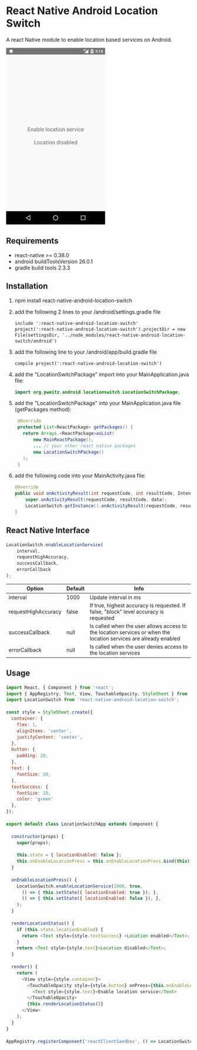 
# React Native Android Location Switch

A react Native module to enable location based services on Android.

![](preview/preview.gif)


## Requirements
- react-native >= 0.38.0
- android buildToolsVersion 26.0.1
- gradle build tools 2.3.3


## Installation

1. npm install react-native-android-location-switch

2. add the following 2 lines to your <project>/android/settings.gradle file
   ```
   include ':react-native-android-location-switch'
   project(':react-native-android-location-switch').projectDir = new File(settingsDir, '../node_modules/react-native-android-location-switch/android')
   ```

3. add the following line to your <project>/android/app/build.gradle file
   ```
   compile project(':react-native-android-location-switch')
   ```

4. add the "LocationSwitchPackage" import into your MainApplication.java file:
   ```java
   import org.pweitz.android.locationswitch.LocationSwitchPackage;
   ```
   
5. add the "LocationSwitchPackage" into your MainApplication.java file (getPackages method):
   ```java
    @Override
    protected List<ReactPackage> getPackages() {
      return Arrays.<ReactPackage>asList(
          new MainReactPackage(),
          ... // your other react native packages
          new LocationSwitchPackage()
      );
    }
    ```
   
6. add the following code into your MainActivity.java file:
    ```java   
    @Override
    public void onActivityResult(int requestCode, int resultCode, Intent data) {
        super.onActivityResult(requestCode, resultCode, data);
        LocationSwitch.getInstance().onActivityResult(requestCode, resultCode);
    }
    ```


## React Native Interface

```javascript
LocationSwitch.enableLocationService(
    interval,
    requestHighAccuracy,
    successCallback,
    errorCallback
);
```

Option | Default | Info
------ | ------- | ----
interval | 1000 | Update interval in ms
requestHighAccuracy | false | If true, highest accuracy is requested. If false, "block" level accuracy is requested
successCallback | null | Is called when the user allows access to the location services or when the location services are already enabled
errorCallback | null | Is called when the user denies access to the location services


## Usage

```javascript
import React, { Component } from 'react';
import { AppRegistry, Text, View, TouchableOpacity, StyleSheet } from 'react-native';
import LocationSwitch from 'react-native-android-location-switch';

const style = StyleSheet.create({
  container: {
    flex: 1,
    alignItems: 'center',
    justifyContent: 'center',
  },
  button: {
    padding: 20,
  },
  text: {
    fontSize: 20,
  },
  textSuccess: {
    fontSize: 20,
    color: 'green'
  },
});

export default class LocationSwitchApp extends Component {

  constructor(props) {
    super(props);

    this.state = { locationEnabled: false };
    this.onEnableLocationPress = this.onEnableLocationPress.bind(this);
  }

  onEnableLocationPress() {
    LocationSwitch.enableLocationService(1000, true,
      () => { this.setState({ locationEnabled: true }); },
      () => { this.setState({ locationEnabled: false }); },
    );
  }

  renderLocationStatus() {
    if (this.state.locationEnabled) {
      return <Text style={style.textSuccess} >Location enabled</Text>;
    }
    return <Text style={style.text}>Location disabled</Text>;
  }

  render() {
    return (
      <View style={style.container}>
        <TouchableOpacity style={style.button} onPress={this.onEnableLocationPress}>
          <Text style={style.text}>Enable location service</Text>
        </TouchableOpacity>
        {this.renderLocationStatus()}
      </View>
    );
  }
}

AppRegistry.registerComponent('reactClientSandbox', () => LocationSwitchApp);

```
